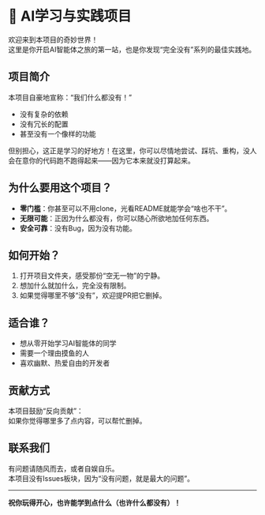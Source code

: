 # 🤖 AI学习与实践项目

欢迎来到本项目的奇妙世界！  
这里是你开启AI智能体之旅的第一站，也是你发现“完全没有”系列的最佳实践地。

## 项目简介

本项目自豪地宣称：“我们什么都没有！”  
- 没有复杂的依赖  
- 没有冗长的配置  
- 甚至没有一个像样的功能

但别担心，这正是学习的好地方！在这里，你可以尽情地尝试、踩坑、重构，没人会在意你的代码跑不跑得起来——因为它本来就没打算起来。

## 为什么要用这个项目？

- **零门槛**：你甚至可以不用clone，光看README就能学会“啥也不干”。
- **无限可能**：正因为什么都没有，你可以随心所欲地加任何东西。
- **安全可靠**：没有Bug，因为没有功能。

## 如何开始？

1. 打开项目文件夹，感受那份“空无一物”的宁静。
2. 想加什么就加什么，完全没有限制。
3. 如果觉得哪里不够“没有”，欢迎提PR把它删掉。

## 适合谁？

- 想从零开始学习AI智能体的同学
- 需要一个理由摸鱼的人
- 喜欢幽默、热爱自由的开发者

## 贡献方式

本项目鼓励“反向贡献”：  
如果你觉得哪里多了点内容，可以帮忙删掉。

## 联系我们

有问题请随风而去，或者自娱自乐。  
本项目没有Issues板块，因为“没有问题，就是最大的问题”。

---

**祝你玩得开心，也许能学到点什么（也许什么都没有）！**
